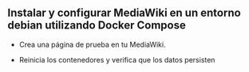## Instalar y configurar MediaWiki en un entorno debian utilizando Docker Compose ##

- Crea una página de prueba en tu MediaWiki.






- Reinicia los contenedores y verifica que los datos persisten

